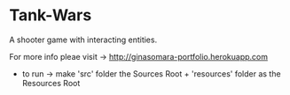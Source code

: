 # Tank-Wars
 A shooter game with interacting entities.


For more info pleae visit -> http://ginasomara-portfolio.herokuapp.com

* to run -> make 'src' folder the Sources Root + 'resources' folder as the Resources Root
